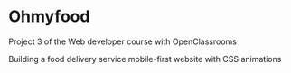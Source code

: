 # Ohmyfood

Project 3 of the Web developer course with OpenClassrooms

Building a food delivery service mobile-first website with CSS animations